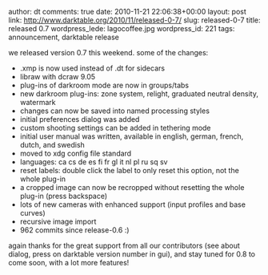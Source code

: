 author: dt
comments: true
date: 2010-11-21 22:06:38+00:00
layout: post
link: http://www.darktable.org/2010/11/released-0-7/
slug: released-0-7
title: released 0.7
wordpress_lede: lagocoffee.jpg
wordpress_id: 221
tags: announcement, darktable release

we released version 0.7 this weekend. some of the changes:

* .xmp is now used instead of .dt for sidecars
* libraw with dcraw 9.05
* plug-ins of darkroom mode are now in groups/tabs
* new darkroom plug-ins: zone system, relight, graduated neutral density, watermark
* changes can now be saved into named processing styles
* initial preferences dialog was added
* custom shooting settings can be added in tethering mode
* initial user manual was written, available in english, german, french, dutch, and swedish
* moved to xdg config file standard
* languages: ca cs de es fi fr gl it nl pl ru sq sv
* reset labels: double click the label to only reset this option, not the whole plug-in
* a cropped image can now be recropped without resetting the whole plug-in (press backspace)
* lots of new cameras with enhanced support (input profiles and base curves)
* recursive image import
* 962 commits since release-0.6 :)

again thanks for the great support from all our contributors (see about dialog, press on darktable version number in gui), and stay tuned for 0.8 to come soon, with a lot more features!
